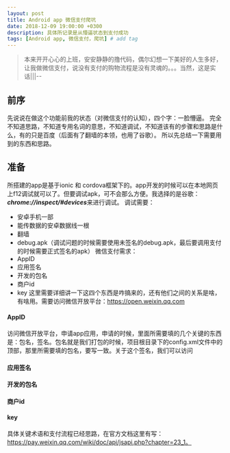 ```yaml
---
layout: post
title: Android app 微信支付爬坑
date: 2018-12-09 19:00:00 +0300
description: 具体所记录是从懵逼状态到支付成功
tags: [Android app, 微信支付，爬坑] # add tag
---
```


> 本来开开心心的上班，安安静静的撸代码，偶尔幻想一下美好的人生多好，让我做微信支付，说没有支付的购物流程是没有灵魂的。。。当然，这是实话|||--

## 前序
先说说在做这个功能前我的状态（对微信支付的认知），四个字：一脸懵逼。
完全不知道思路，不知道专用名词的意思，不知道调试，不知道该有的步骤和思路是什么，有的只是百度（后面有了翻墙的本领，也用了谷歌）。
所以先总结一下需要用到的东西和思路。
## 准备
所搭建的app是基于ionic 和 cordova框架下的。app开发的时候可以在本地网页上f12调试就可以了。但要调试apk，可不会那么方便。我选择的是谷歌：***chrome://inspect/#devices***来进行调试。
调试需要：
- 安卓手机一部
- 能传数据的安卓数据线一根
- 翻墙
- debug.apk（调试问题的时候需要使用未签名的debug.apk，最后要调用支付的时候需要正式签名的apk）
微信支付需求：
- AppID
- 应用签名
- 开发的包名
- 商户id
- key
这里需要详细讲一下这四个东西是咋搞来的，还有他们之间的关系是啥，有啥用。需要访问微信开放平台：https://open.weixin.qq.com


#### AppID
访问微信开放平台，申请app应用，申请的时候，里面所需要填的几个关键的东西是：包名，签名。包名就是我们打包的时候，项目根目录下的config.xml文件中的顶部，那里所需要填的包名，要写一致。关于这个签名，我们可以访问
#### 应用签名

#### 开发的包名

#### 商户id

#### key

具体关键术语和支付流程已经思路，在官方文档这里有写：https://pay.weixin.qq.com/wiki/doc/api/jsapi.php?chapter=23_1。